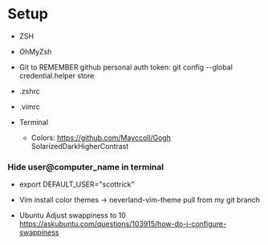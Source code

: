 # Setup

 * ZSH
 * OhMyZsh

 * Git
    to REMEMBER github personal auth token:
    git config --global credential.helper store
 
 * .zshrc
 * .vimrc
 
 * Terminal
    * Colors: https://github.com/Mayccoll/Gogh
        SolarizedDarkHigherContrast

### Hide user@computer_name in terminal
 * export DEFAULT_USER="scottrick"

 * Vim
    install color themes -> neverland-vim-theme
        pull from my git branch


 * Ubuntu
    Adjust swappiness to 10
    https://askubuntu.com/questions/103915/how-do-i-configure-swappiness

